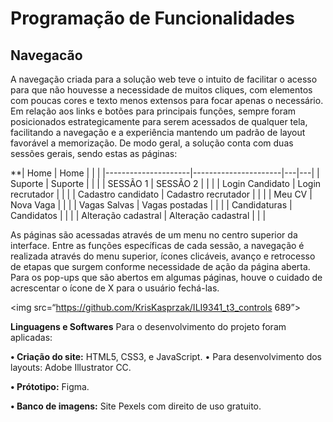 # Programação de Funcionalidades

## Navegacão ##
A navegação criada para a solução web teve o intuito de facilitar o acesso para que não houvesse a necessidade de muitos cliques, com elementos com poucas cores e texto menos extensos para focar apenas o necessário.
Em relação aos links e botões para principais funções, sempre foram posicionados estrategicamente para serem acessados de qualquer tela, facilitando a navegação e a experiência mantendo um padrão de layout favorável a memorização. 
De modo geral, a solução conta com duas sessões gerais, sendo estas as páginas:

**| Home                | Home                 |   |   |
|---------------------|----------------------|---|---|
| Suporte             | Suporte              |   |   |
| SESSÃO 1            | SESSÃO 2             |   |   |
| Login  Candidato    | Login recrutador     |   |   |
| Cadastro candidato  | Cadastro recrutador  |   |   |
| Meu CV              | Nova Vaga            |   |   |
| Vagas Salvas        | Vagas postadas       |   |   |
| Candidaturas        | Candidatos           |   |   |
| Alteração cadastral | Alteração cadastral  |   |   |


As páginas são acessadas através de um menu no centro superior da interface. Entre as funções específicas de cada sessão, a navegação é realizada através do menu superior, ícones clicáveis, avanço e retrocesso de etapas que surgem  conforme necessidade de ação da página aberta. Para os pop-ups que são abertos em algumas páginas, houve o cuidado de acrescentar o ícone de X para o usuário fechá-las.

<img src=“https://github.com/KrisKasprzak/ILI9341_t3_controls 689”>

**Linguagens e Softwares**
Para o desenvolvimento do projeto foram aplicadas:

**•	Criação do site:**
            HTML5, CSS3, e JavaScript. 
•	Para desenvolvimento dos layouts:
Adobe Illustrator CC.

**•	Prótotipo:**
Figma.

**•	Banco de imagens:**
Site Pexels com direito de uso gratuito.
